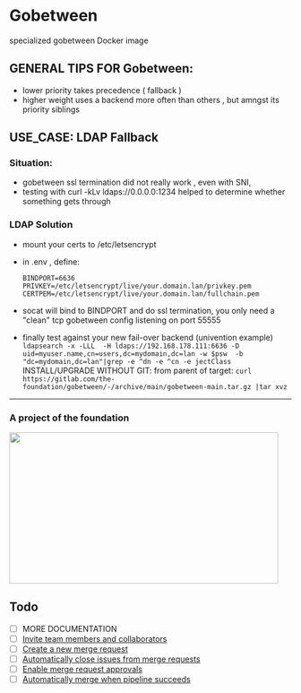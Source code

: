 # Gobetween


specialized gobetween Docker image

## GENERAL TIPS FOR Gobetween:
 * lower priority takes precedence  ( fallback )
 * higher weight uses a backend more often than others , but amngst its priority siblings

## USE_CASE: LDAP Fallback

### Situation:
   * gobetween ssl termination did not really work , even with SNI,
   * testing with curl -kLv ldaps://0.0.0.0:1234 helped to determine whether something gets through

### LDAP Solution
* mount your certs to /etc/letsencrypt
* in .env  , define:
   ```
   BINDPORT=6636
   PRIVKEY=/etc/letsencrypt/live/your.domain.lan/privkey.pem
   CERTPEM=/etc/letsencrypt/live/your.domain.lan/fullchain.pem
   ```

* socat will bind to BINDPORT and do ssl termination,
  you only need a "clean" tcp gobetween config listening on port 55555
* finally test against your new fail-over backend (univention example)
    `ldapsearch -x -LLL  -H ldaps://192.168.178.111:6636 -D uid=myuser.name,cn=users,dc=mydomain,dc=lan -w $psw  -b "dc=mydomain,dc=lan"|grep -e ^dn -e ^cn -e jectClass`
INSTALL/UPGRADE WITHOUT GIT: from parent of target: `curl https://gitlab.com/the-foundation/gobetween/-/archive/main/gobetween-main.tar.gz |tar xvz`
---

<h3>A project of the foundation</h3>
<a href="https://the-foundation.gitlab.io/"><div><img src="https://hcxi2.2ix.ch/gitlab/the-foundation/gotbetween/README.md/logo.jpg" width="480" height="270"/></div></a>


## Todo
- [ ] MORE DOCUMENTATION
- [ ] [Invite team members and collaborators](https://docs.gitlab.com/ee/user/project/members/)
- [ ] [Create a new merge request](https://docs.gitlab.com/ee/user/project/merge_requests/creating_merge_requests.html)
- [ ] [Automatically close issues from merge requests](https://docs.gitlab.com/ee/user/project/issues/managing_issues.html#closing-issues-automatically)
- [ ] [Enable merge request approvals](https://docs.gitlab.com/ee/user/project/merge_requests/approvals/)
- [ ] [Automatically merge when pipeline succeeds](https://docs.gitlab.com/ee/user/project/merge_requests/merge_when_pipeline_succeeds.html)
